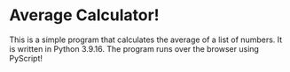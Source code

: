 # Average Calculator!

This is a simple program that calculates the average of a list of numbers. It is written in Python 3.9.16.
The program runs over the browser using PyScript!
